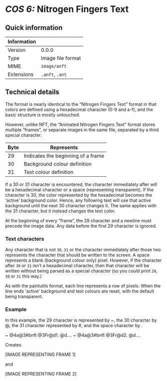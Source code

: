 # *COS 6:* Nitrogen Fingers Text

## Quick information
| Information |                           |
| ----------- | ------------------------- |
| Version     | 0.0.0                     |
| Type        | Image file format         |
| MIME        | `image/anft`              |
| Extensions  | `.anft`, `.ant`           |

## Technical details
The format is nearly identical to the “Nitrogen Fingers Text” format in that colors are defined using a hexadecimal character (0-9 and a-f), and the basic structure is mostly untouched.

However, unlike NFT, the “Animated Nitrogen Fingers Text” format stores multiple “frames”, or separate images in the same file, separated by a third special character.

| Byte | Represents |
| ---- | ---------- |
|  29  | Indicates the beginning of a frame |
|  30  | Background colour definition |
|  31  | Text colour definition |

If a 30 or 31 character is encountered, the character immediately after will be a hexadecimal character or a space (representing transparent). If the character is 30, the color represented by the hexadecimal becomes the ‘active’ background color. Hence, any following text will use that active background until the next 30 character changes it. The same applies with the 31 character, but it instead changes the text color.

At the beginning of every “frame”, the 29 character and a newline must precede the image data. Any data before the first 29 character is ignored.

### Text characters
Any character that is not `30`, `31` or the character immediately after those two represents the character that should be written to the screen. A space represents a blank (background colour only) pixel. However, if the character after `30` or `31` isn't a hexadecimal character, then that character will be written without being parsed as a special character (so you could print `29`, `30` or `31` this way.)

As with the paintutils format, each line represents a row of pixels. When the line ends 'active' background and text colours are reset, with the default being transparent.

### Example
In this example, the 29 character is represented by ~, the 30 character by @, the 31 character represented by #, and the space character by .

~
@4a@3#bnft
@3Fr@d1.
@d….
~
@4a@3#bnft
@3Fr@d2.
@d….


Creates

[IMAGE
REPRESENTING FRAME 1]

and

[IMAGE
REPRESENTING FRAME 2]



















